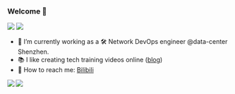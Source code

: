 ### Welcome 👋

![](https://img.shields.io/badge/release-v1.0.0-yllow)
![](https://img.shields.io/badge/cool-yes-magenta)

- 🔭 I’m currently working as a 🛠 Network DevOps engineer @data-center Shenzhen.
- 📚 I like creating tech training videos online ([blog](https://www.guircai.com))
- 💬 How to reach me: [Bilibili](https://space.bilibili.com/276622261)


<a href="https://github.com/cedrickring">
  <img align="left" src="https://github-readme-stats.vercel.app/api?username=Guircai&bg_color=30,e96443,904e95&text_color=fff&icon_color=fff&title_color=fff&line_height=26&hide_border=true&show_icons=true" />
</a>
<a href="https://github.com/cedrickring">
  <img align="left" src="https://github-readme-stats.vercel.app/api/top-langs/?username=Guircai&layout=compact&bg_color=30,e96443,904e95&text_color=fff&icon_color=fff&title_color=fff&hide_border=true&langs_count=4" />
</a>
